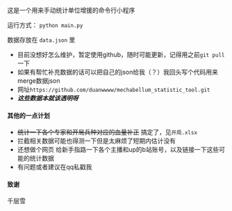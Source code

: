 这是一个用来手动统计单位增援的命令行小程序

运行方式： `python main.py`

数据存放在 `data.json` 里

+ 目前没想好怎么维护，暂定使用github，随时可能更新，记得用之前`git pull`一下
+ 如果有帮忙补充数据的话可以把自己的json给我（？）我回头写个代码用来merge数据json
+ 网址`https://github.com/duanwwww/mechabellum_statistic_tool.git`
+ ***这些数据本就该透明呀***

#### 其他的一点计划
+ ~~统计一下各个专家和开局兵种对应的血量补正~~  搞定了，见`开局.xlsx`
+ 拦截相关数据可能也得测一下但是太麻烦了短期内估计没有
+ 还想做个网页  给新手指路一下各个主播和up的b站账号，以及链接一下这些可能的统计数据
+ 有问题或者建议在qq私戳我

#### 致谢
千层雪